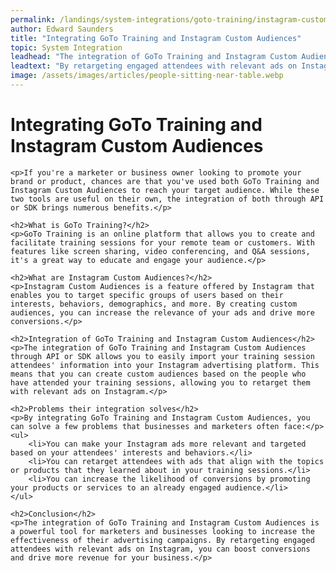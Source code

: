 ```yaml
---
permalink: /landings/system-integrations/goto-training/instagram-custom-audiences
author: Edward Saunders
title: "Integrating GoTo Training and Instagram Custom Audiences"
topic: System Integration
leadhead: "The integration of GoTo Training and Instagram Custom Audiences is a powerful tool for marketers and businesses looking to increase the effectiveness of their advertising campaigns"
leadtext: "By retargeting engaged attendees with relevant ads on Instagram, you can boost conversions and drive more revenue for your business."
image: /assets/images/articles/people-sitting-near-table.webp
---
```

<div class="arttext">	<h1>Integrating GoTo Training and Instagram Custom Audiences</h1>
	
	<p>If you're a marketer or business owner looking to promote your brand or product, chances are that you've used both GoTo Training and Instagram Custom Audiences to reach your target audience. While these two tools are useful on their own, the integration of both through API or SDK brings numerous benefits.</p>

	<h2>What is GoTo Training?</h2>
	<p>GoTo Training is an online platform that allows you to create and facilitate training sessions for your remote team or customers. With features like screen sharing, video conferencing, and Q&A sessions, it's a great way to educate and engage your audience.</p>

	<h2>What are Instagram Custom Audiences?</h2>
	<p>Instagram Custom Audiences is a feature offered by Instagram that enables you to target specific groups of users based on their interests, behaviors, demographics, and more. By creating custom audiences, you can increase the relevance of your ads and drive more conversions.</p>

	<h2>Integration of GoTo Training and Instagram Custom Audiences</h2>
	<p>The integration of GoTo Training and Instagram Custom Audiences through API or SDK allows you to easily import your training session attendees' information into your Instagram advertising platform. This means that you can create custom audiences based on the people who have attended your training sessions, allowing you to retarget them with relevant ads on Instagram.</p>

	<h2>Problems their integration solves</h2>
	<p>By integrating GoTo Training and Instagram Custom Audiences, you can solve a few problems that businesses and marketers often face:</p>
	<ul>
		<li>You can make your Instagram ads more relevant and targeted based on your attendees' interests and behaviors.</li>
		<li>You can retarget attendees with ads that align with the topics or products that they learned about in your training sessions.</li>
		<li>You can increase the likelihood of conversions by promoting your products or services to an already engaged audience.</li>
	</ul>

	<h2>Conclusion</h2>
	<p>The integration of GoTo Training and Instagram Custom Audiences is a powerful tool for marketers and businesses looking to increase the effectiveness of their advertising campaigns. By retargeting engaged attendees with relevant ads on Instagram, you can boost conversions and drive more revenue for your business.</p>

</div>